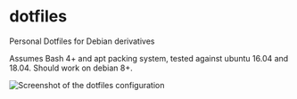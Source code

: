 # dotfiles
Personal Dotfiles for Debian derivatives 

Assumes Bash 4+ and apt packing system, tested against ubuntu 16.04 and 18.04. 
Should work on debian 8+.

![Screenshot of the dotfiles configuration](https://i.imgur.com/gdz9ptm.png "Screenshot")
